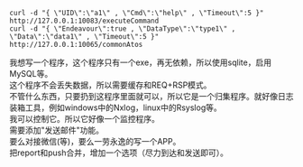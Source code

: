 ```
curl -d "{ \"UID\":\"a1\" , \"Cmd\":\"help\" , \"Timeout\":5 }"    http://127.0.0.1:10083/executeCommand
curl -d "{ \"Endeavour\":true , \"DataType\":\"type1\" , \"Data\":\"data1\" , \"Timeout\":5 }"    http://127.0.0.1:10065/commonAtos
```
我想写一个程序，这个程序只有一个exe，再无依赖，所以使用sqlite，启用MySQL等。  
这个程序不会丢失数据，所以需要缓存和REQ+RSP模式。  
不管什么东西，只要扔到这程序里面就可以，所以它是一个归集程序。就好像日志装箱工具，例如windows中的Nxlog，linux中的Rsyslog等。  
我可以控制它。所以它好像一个监控程序。  
需要添加"发送邮件"功能。  
要么对接微信(等)，要么一劳永逸的写一个APP。  
把report和push合并，增加一个选项（尽力到达和发送即可）。  
